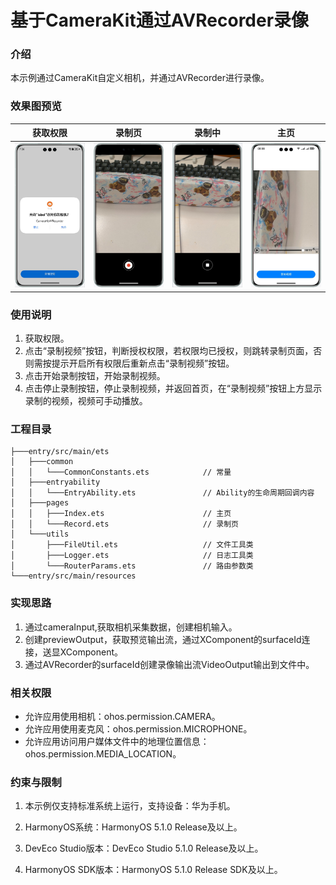 # 基于CameraKit通过AVRecorder录像

### 介绍

本示例通过CameraKit自定义相机，并通过AVRecorder进行录像。

### 效果图预览

|               获取权限              |             录制页                  |                录制中                      |              主页                  |
|-----------------------------------|------------------------------------|-------------------------------------------|-----------------------------------|
|![](screenshots/device/request.png)| ![](screenshots/device/record.png) | ![](screenshots/device/stopRecording.png) | ![](screenshots/device/index.png) |

### 使用说明

1. 获取权限。
2. 点击“录制视频”按钮，判断授权权限，若权限均已授权，则跳转录制页面，否则需按提示开启所有权限后重新点击“录制视频”按钮。
3. 点击开始录制按钮，开始录制视频。
4. 点击停止录制按钮，停止录制视频，并返回首页，在“录制视频”按钮上方显示录制的视频，视频可手动播放。

### 工程目录

```
├───entry/src/main/ets
│   ├───common
│   │   └───CommonConstants.ets            // 常量
│   ├───entryability                        
│   │   └───EntryAbility.ets               // Ability的生命周期回调内容
│   ├───pages    
│   │   ├───Index.ets                      // 主页
│   │   └───Record.ets                     // 录制页
│   └───utils                               
│       ├───FileUtil.ets                   // 文件工具类
│       ├───Logger.ets                     // 日志工具类
│       └───RouterParams.ets               // 路由参数类
└───entry/src/main/resources     
```

### 实现思路

1. 通过cameraInput,获取相机采集数据，创建相机输入。
2. 创建previewOutput，获取预览输出流，通过XComponent的surfaceId连接，送显XComponent。
3. 通过AVRecorder的surfaceId创建录像输出流VideoOutput输出到文件中。

### 相关权限

- 允许应用使用相机：ohos.permission.CAMERA。
- 允许应用使用麦克风：ohos.permission.MICROPHONE。
- 允许应用访问用户媒体文件中的地理位置信息：ohos.permission.MEDIA_LOCATION。

### 约束与限制

1. 本示例仅支持标准系统上运行，支持设备：华为手机。

2. HarmonyOS系统：HarmonyOS 5.1.0 Release及以上。

3. DevEco Studio版本：DevEco Studio 5.1.0 Release及以上。

4. HarmonyOS SDK版本：HarmonyOS 5.1.0 Release SDK及以上。

